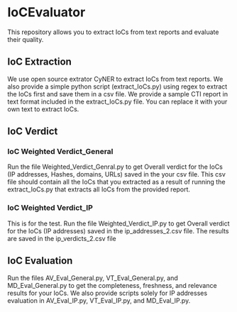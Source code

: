 # IoCEvaluator
This repository allows you to extract IoCs from text reports and evaluate their quality.

## IoC Extraction
We use open source extrator CyNER to extract IoCs from text reports. We also provide a simple python script (extract_IoCs.py) using regex to extract the IoCs first and save them in a csv file. We provide a sample CTI report in text format included in the extract_IoCs.py file. You can replace it with your own text to extract IoCs.

## IoC Verdict
### IoC Weighted Verdict_General
Run the file Weighted_Verdict_Genral.py to get Overall verdict for the IoCs (IP addresses, Hashes, domains, URLs) saved in the your csv file. This csv file should contain all the IoCs that you extracted as a result of running the extract_IoCs.py that extracts all IoCs from the provided report.

### IoC Weighted Verdict_IP
This is for the test. Run the file Weighted_Verdict_IP.py to get Overall verdict for the IoCs (IP addresses) saved in the ip_addresses_2.csv file. The results are saved in the ip_verdicts_2.csv file

## IoC Evaluation
Run the files AV_Eval_General.py, VT_Eval_General.py, and MD_Eval_General.py to get the completeness, freshness, and relevance results for your IoCs. We also provide scripts solely for IP addresses evaluation in AV_Eval_IP.py, VT_Eval_IP.py, and MD_Eval_IP.py. 
